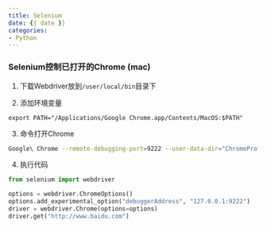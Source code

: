 ```yaml
---
title: Selenium
date: {{ date }}
categories:
- Python
---
```


### Selenium控制已打开的Chrome (mac)

1. 下载Webdriver放到`/user/local/bin`目录下

2. 添加环境变量

```shell
export PATH="/Applications/Google Chrome.app/Contents/MacOS:$PATH"
```

3. 命令打开Chrome

```sh
Google\ Chrome --remote-debugging-port=9222 --user-data-dir="ChromeProfile"
```

4. 执行代码

```python
from selenium import webdriver

options = webdriver.ChromeOptions()
options.add_experimental_option("debuggerAddress", "127.0.0.1:9222")
driver = webdriver.Chrome(options=options)
driver.get("http://www.baidu.com")
```
